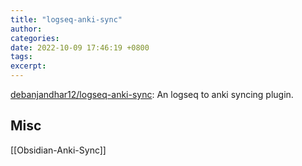 ```yaml
---
title: "logseq-anki-sync"
author: 
categories: 
date: 2022-10-09 17:46:19 +0800
tags: 
excerpt: 
---
```



[debanjandhar12/logseq-anki-sync](https://github.com/debanjandhar12/logseq-anki-sync): An logseq to anki syncing plugin.








## Misc

[[Obsidian-Anki-Sync]]

